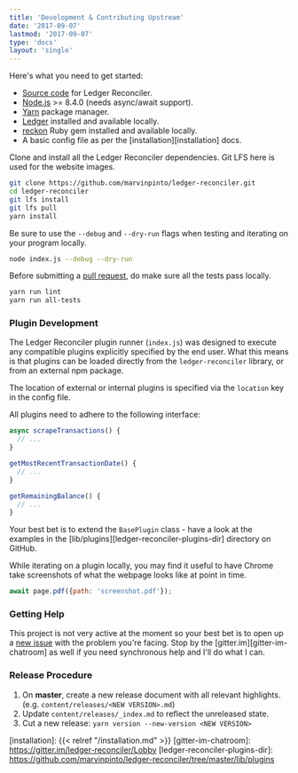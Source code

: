 ```yaml
---
title: 'Development & Contributing Upstream'
date: '2017-09-07'
lastmod: '2017-09-07'
type: 'docs'
layout: 'single'
---
```


Here's what you need to get started:

- [Source code][ledger-reconciler] for Ledger Reconciler.
- [Node.js][nodejs-current] >= 8.4.0 (needs async/await support).
- [Yarn][yarnpkg] package manager.
- [Ledger][ledger-cli] installed and available locally.
- [reckon][reckon-gem] Ruby gem installed and available locally.
- A basic config file as per the [installation][installation] docs.

Clone and install all the Ledger Reconciler dependencies. Git LFS here is used
for the website images.
``` bash
git clone https://github.com/marvinpinto/ledger-reconciler.git
cd ledger-reconciler
git lfs install
git lfs pull
yarn install
```

Be sure to use the `--debug` and `--dry-run` flags when testing and iterating
on your program locally.
``` bash
node index.js --debug --dry-run
```

Before submitting a [pull request][ledger-reconciler-pr], do make sure all the
tests pass locally.
``` bash
yarn run lint
yarn run all-tests
```


### Plugin Development

The Ledger Reconciler plugin runner (`index.js`) was designed to execute any
compatible plugins explicitly specified by the end user. What this means is
that plugins can be loaded directly from the `ledger-reconciler` library, or
from an external npm package.

The location of external or internal plugins is specified via the `location`
key in the config file.

All plugins need to adhere to the following interface:
``` js
async scrapeTransactions() {
  // ...
}

getMostRecentTransactionDate() {
  // ...
}

getRemainingBalance() {
  // ...
}
```

Your best bet is to extend the `BasePlugin` class - have a look at the examples
in the [lib/plugins][ledger-reconciler-plugins-dir] directory on GitHub.

While iterating on a plugin locally, you may find it useful to have Chrome take
screenshots of what the webpage looks like at point in time.

``` js
await page.pdf({path: 'screenshot.pdf'});
```


### Getting Help

This project is not very active at the moment so your best bet is to open up a
[new issue][ledger-reconciler-issues] with the problem you're facing. Stop by
the [gitter.im][gitter-im-chatroom] as well if you need synchronous help and
I'll do what I can.


### Release Procedure

1. On **master**, create a new release document with all relevant highlights.
   (e.g. `content/releases/<NEW VERSION>.md`)
1. Update `content/releases/_index.md` to reflect the unreleased state.
1. Cut a new release: `yarn version --new-version <NEW VERSION>`


[nodejs-current]: https://nodejs.org/en/download/current
[yarnpkg]: https://yarnpkg.com
[ledger-reconciler]: https://github.com/marvinpinto/ledger-reconciler
[ledger-reconciler-issues]: https://github.com/marvinpinto/ledger-reconciler/issues
[ledger-reconciler-pr]: https://github.com/marvinpinto/ledger-reconciler/pulls
[reckon-gem]: https://github.com/cantino/reckon
[ledger-cli]: http://ledger-cli.org
[installation]: {{< relref "/installation.md" >}}
[gitter-im-chatroom]: https://gitter.im/ledger-reconciler/Lobby
[ledger-reconciler-plugins-dir]: https://github.com/marvinpinto/ledger-reconciler/tree/master/lib/plugins
